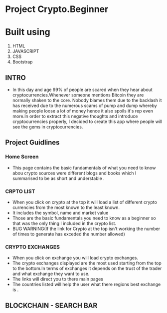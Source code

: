 # Project Crypto.Beginner
# Built using
<ol>
<li>HTML</li>
<li>JAVASCRIPT</li>
<li>CSS</li>
<li>Bootstrap</li>
</ol>


## INTRO 
  * In this day and age 99% of people are scared when they hear about cryptocurrencies.Whenever someone mentions Bitcoin they are normally shaken to the core. Nobody blames them due to the backlash it has received due to the numerous scams of pump and dump whereby making people loose a lot of money hence it  also spoils it's rep even more.In order to extract this negative thoughts and introduce cryptocurrencies properly, I decided to create this app where people will see the gems in cryptocurrencies.

## Project Guidlines

### Home Screen
* This page contains the basic fundamentals of what you need   to  know abou crypto sources were different blogs and books which I summarised to be as short and understable .

### CRPTO LIST
* When you click on crypto at the top it will load a list of different crypto currencies from the most known to the least known.
* It includes the symbol, name and market value
* Those are the basic fundamentals you need to know as a beginner so that was the only thing I included in the crypto list.
* BUG WARNING(If the link for Crypto at the top isn't working the number of times to generate has exceded the number allowed)

### CRYPTO EXCHANGES
* When you click on exchange you will load crypto exchanges.
* The crypto exchanges displayed are the most used starting from the top to the bottom.In terms of exchanges it depends on the trust of the trader and what exchange they want to use.
* The links will direct you to there main pages
* The countries listed will help the user what there regions best exchange is .

## BLOCKCHAIN - SEARCH BAR


   